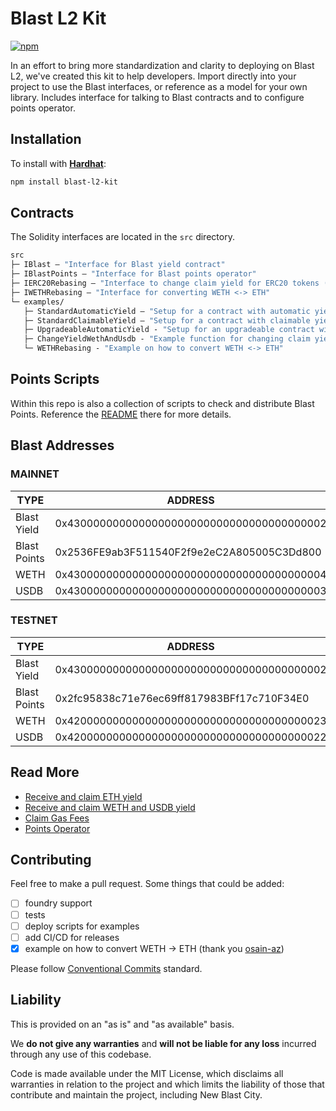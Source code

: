 # Blast L2 Kit 

[![npm](https://img.shields.io/npm/v/blast-l2-kit)](https://www.npmjs.com/package/blast-l2-kit)

In an effort to bring more standardization and clarity to deploying on Blast L2, we've created this kit to help developers. Import directly into your project to use the Blast interfaces, or reference as a model for your own library. Includes interface for talking to Blast contracts and to configure points operator.

## Installation

To install with [**Hardhat**](https://github.com/nomiclabs/hardhat):

```sh
npm install blast-l2-kit
```

## Contracts

The Solidity interfaces are located in the `src` directory.

```ml
src
├─ IBlast — "Interface for Blast yield contract"
├─ IBlastPoints — "Interface for Blast points operator"
├─ IERC20Rebasing — "Interface to change claim yield for ERC20 tokens (WETH & USDB)"
├─ IWETHRebasing — "Interface for converting WETH <-> ETH"
└─ examples/
   ├─ StandardAutomaticYield — "Setup for a contract with automatic yield"
   ├─ StandardClaimableYield — "Setup for a contract with claimable yield"
   ├─ UpgradeableAutomaticYield - "Setup for an upgradeable contract with automatic yield"
   ├─ ChangeYieldWethAndUsdb - "Example function for changing claim yield on WETH and USDB"
   └─ WETHRebasing - "Example on how to convert WETH <-> ETH"
```

## Points Scripts

Within this repo is also a collection of scripts to check and distribute Blast Points. Reference the [README](src/points-scripts/README.md) there for more details.

## Blast Addresses

### MAINNET
| TYPE | ADDRESS |
| -------- | -------- |
| Blast Yield | 0x4300000000000000000000000000000000000002 |
| Blast Points | 0x2536FE9ab3F511540F2f9e2eC2A805005C3Dd800 |
| WETH | 0x4300000000000000000000000000000000000004 | 
| USDB | 	0x4300000000000000000000000000000000000003 | 

### TESTNET
| TYPE | ADDRESS |
| -------- | -------- |
| Blast Yield | 0x4300000000000000000000000000000000000002 |
| Blast Points | 0x2fc95838c71e76ec69ff817983BFf17c710F34E0 |
| WETH | 0x4200000000000000000000000000000000000023 |
| USDB | 0x4200000000000000000000000000000000000022 |

## Read More
- [Receive and claim ETH yield](https://docs.blast.io/building/guides/eth-yield)
- [Receive and claim WETH and USDB yield](https://docs.blast.io/building/guides/weth-yield)
- [Claim Gas Fees](https://docs.blast.io/building/guides/gas-fees)
- [Points Operator](https://docs.blast.io/airdrop/mainnet-points-api/overview)

## Contributing

Feel free to make a pull request. Some things that could be added:
- [ ] foundry support
- [ ] tests
- [ ] deploy scripts for examples
- [ ] add CI/CD for releases
- [x] example on how to convert WETH -> ETH (thank you [osain-az](https://github.com/osain-az))

Please follow [Conventional Commits](https://www.conventionalcommits.org/en/v1.0.0/) standard.

## Liability

This is provided on an "as is" and "as available" basis.

We **do not give any warranties** and **will not be liable for any loss** incurred through any use of this codebase.

Code is made available under the MIT License, which disclaims all warranties in relation to the project and which limits the liability of those that contribute and maintain the project, including New Blast City. 

